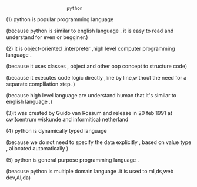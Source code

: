                            python 

(1) python is popular programming language 

(because python is similar to english language . it is easy to read and  understand for even or begginer.)

(2) it is object-oriented ,interpreter ,high level computer programming language .
 
(because it uses classes , object and other oop concept to structure code)

(because it executes code logic directly ,line by line,without  the need for a separate complilation step. )

(because high level language are understand human that it's similar to english language .)

(3)it was created by Guido van Rossum and release in 20 feb 1991 at cwi(centrum wiskunde and informitica) netherland
 
(4) python is dynamically typed language 

(because we do not need to specify the data explicitly , based on value type , allocated automatically )

(5) python is general purpose programming language .

(beacuse python is multiple domain language .it is used to ml,ds,web dev,Al,da)
